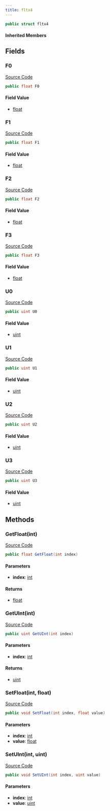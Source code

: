 ```yaml
---
title: fltx4
---
```


```csharp
public struct fltx4
```

#### Inherited Members

## Fields

### F0

[Source Code](https://github.com/swiftly-solution/swiftlys2/blob/beta/managed/src/SwiftlyS2.Shared/Natives/Structs/fltx4.cs#L9)

```csharp
public float F0
```

#### Field Value

- [float](https://learn.microsoft.com/dotnet/api/system.single)

### F1

[Source Code](https://github.com/swiftly-solution/swiftlys2/blob/beta/managed/src/SwiftlyS2.Shared/Natives/Structs/fltx4.cs#L10)

```csharp
public float F1
```

#### Field Value

- [float](https://learn.microsoft.com/dotnet/api/system.single)

### F2

[Source Code](https://github.com/swiftly-solution/swiftlys2/blob/beta/managed/src/SwiftlyS2.Shared/Natives/Structs/fltx4.cs#L11)

```csharp
public float F2
```

#### Field Value

- [float](https://learn.microsoft.com/dotnet/api/system.single)

### F3

[Source Code](https://github.com/swiftly-solution/swiftlys2/blob/beta/managed/src/SwiftlyS2.Shared/Natives/Structs/fltx4.cs#L12)

```csharp
public float F3
```

#### Field Value

- [float](https://learn.microsoft.com/dotnet/api/system.single)

### U0

[Source Code](https://github.com/swiftly-solution/swiftlys2/blob/beta/managed/src/SwiftlyS2.Shared/Natives/Structs/fltx4.cs#L14)

```csharp
public uint U0
```

#### Field Value

- [uint](https://learn.microsoft.com/dotnet/api/system.uint32)

### U1

[Source Code](https://github.com/swiftly-solution/swiftlys2/blob/beta/managed/src/SwiftlyS2.Shared/Natives/Structs/fltx4.cs#L15)

```csharp
public uint U1
```

#### Field Value

- [uint](https://learn.microsoft.com/dotnet/api/system.uint32)

### U2

[Source Code](https://github.com/swiftly-solution/swiftlys2/blob/beta/managed/src/SwiftlyS2.Shared/Natives/Structs/fltx4.cs#L16)

```csharp
public uint U2
```

#### Field Value

- [uint](https://learn.microsoft.com/dotnet/api/system.uint32)

### U3

[Source Code](https://github.com/swiftly-solution/swiftlys2/blob/beta/managed/src/SwiftlyS2.Shared/Natives/Structs/fltx4.cs#L17)

```csharp
public uint U3
```

#### Field Value

- [uint](https://learn.microsoft.com/dotnet/api/system.uint32)

## Methods

### GetFloat(int)

[Source Code](https://github.com/swiftly-solution/swiftlys2/blob/beta/managed/src/SwiftlyS2.Shared/Natives/Structs/fltx4.cs#L19)

```csharp
public float GetFloat(int index)
```

#### Parameters

- **index**: [int](https://learn.microsoft.com/dotnet/api/system.int32)

#### Returns

- [float](https://learn.microsoft.com/dotnet/api/system.single)

### GetUInt(int)

[Source Code](https://github.com/swiftly-solution/swiftlys2/blob/beta/managed/src/SwiftlyS2.Shared/Natives/Structs/fltx4.cs#L28)

```csharp
public uint GetUInt(int index)
```

#### Parameters

- **index**: [int](https://learn.microsoft.com/dotnet/api/system.int32)

#### Returns

- [uint](https://learn.microsoft.com/dotnet/api/system.uint32)

### SetFloat(int, float)

[Source Code](https://github.com/swiftly-solution/swiftlys2/blob/beta/managed/src/SwiftlyS2.Shared/Natives/Structs/fltx4.cs#L37)

```csharp
public void SetFloat(int index, float value)
```

#### Parameters

- **index**: [int](https://learn.microsoft.com/dotnet/api/system.int32)
- **value**: [float](https://learn.microsoft.com/dotnet/api/system.single)

### SetUInt(int, uint)

[Source Code](https://github.com/swiftly-solution/swiftlys2/blob/beta/managed/src/SwiftlyS2.Shared/Natives/Structs/fltx4.cs#L49)

```csharp
public void SetUInt(int index, uint value)
```

#### Parameters

- **index**: [int](https://learn.microsoft.com/dotnet/api/system.int32)
- **value**: [uint](https://learn.microsoft.com/dotnet/api/system.uint32)

